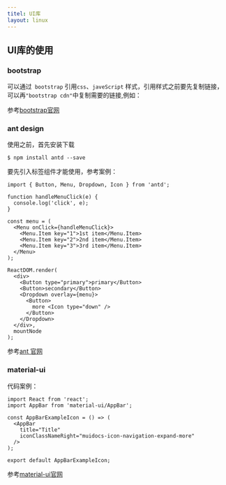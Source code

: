 ```yaml
---
titel: UI库
layout: linux
---
```


## UI库的使用

### bootstrap

可以通过` bootstrap` 引用`css`、`javeScript` 样式，引用样式之前要先复制链接，可以再`"bootstrap cdn"`中复制需要的链接,例如：

> <link rel="stylesheet" href="./css/bootstrap.min.css">

参考[bootstrap官网](http://getbootstrap.com/)

### ant design

使用之前，首先安装下载

```
$ npm install antd --save
```
要先引入标签组件才能使用，参考案例：

```
import { Button, Menu, Dropdown, Icon } from 'antd';

function handleMenuClick(e) {
  console.log('click', e);
}

const menu = (
  <Menu onClick={handleMenuClick}>
    <Menu.Item key="1">1st item</Menu.Item>
    <Menu.Item key="2">2nd item</Menu.Item>
    <Menu.Item key="3">3rd item</Menu.Item>
  </Menu>
);

ReactDOM.render(
  <div>
    <Button type="primary">primary</Button>
    <Button>secondary</Button>
    <Dropdown overlay={menu}>
      <Button>
        more <Icon type="down" />
      </Button>
    </Dropdown>
  </div>,
  mountNode
);
```
参考[ant 官网](https://ant.design/index-cn)

### material-ui

代码案例：

```
import React from 'react';
import AppBar from 'material-ui/AppBar';

const AppBarExampleIcon = () => (
  <AppBar
    title="Title"
    iconClassNameRight="muidocs-icon-navigation-expand-more"
  />
);

export default AppBarExampleIcon;
```

参考[material-ui官网](http://www.material-ui.com/#/)
